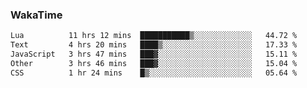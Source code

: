 ### WakaTime

<!--START_SECTION:waka-->

```txt
Lua          11 hrs 12 mins  ███████████▒░░░░░░░░░░░░░   44.72 %
Text         4 hrs 20 mins   ████▒░░░░░░░░░░░░░░░░░░░░   17.33 %
JavaScript   3 hrs 47 mins   ███▓░░░░░░░░░░░░░░░░░░░░░   15.11 %
Other        3 hrs 46 mins   ███▓░░░░░░░░░░░░░░░░░░░░░   15.04 %
CSS          1 hr 24 mins    █▒░░░░░░░░░░░░░░░░░░░░░░░   05.64 %
```

<!--END_SECTION:waka-->
